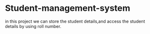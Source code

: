 # Student-management-system
in this project we can store the student details,and access the student details by using roll number.
